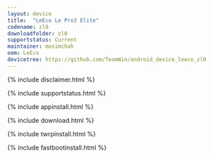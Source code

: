 ```yaml
---
layout: device
title:  "LeEco Le Pro3 Elite"
codename: zl0
downloadfolder: zl0
supportstatus: Current
maintainer: mosimchah
oem: LeEco
devicetree: https://github.com/TeamWin/android_device_leeco_zl0
---
```


{% include disclaimer.html %}

{% include supportstatus.html %}

{% include appinstall.html %}

{% include download.html %}

{% include twrpinstall.html %}

{% include fastbootinstall.html %}


